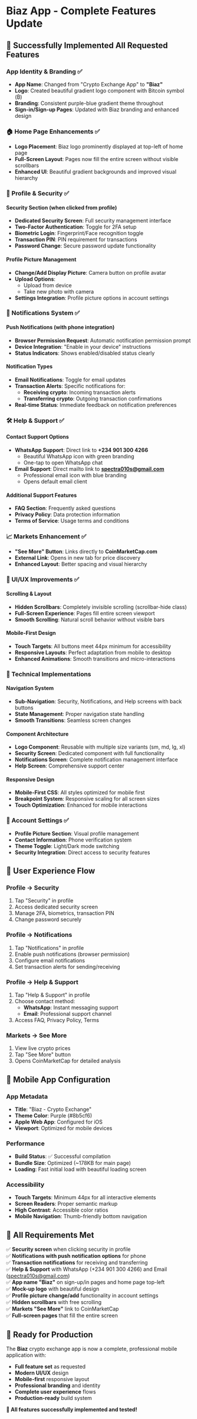 # Biaz App - Complete Features Update

## 🎉 **Successfully Implemented All Requested Features**

### **App Identity & Branding** ✅
- **App Name**: Changed from "Crypto Exchange App" to **"Biaz"**
- **Logo**: Created beautiful gradient logo component with Bitcoin symbol (₿) 
- **Branding**: Consistent purple-blue gradient theme throughout
- **Sign-in/Sign-up Pages**: Updated with Biaz branding and enhanced design

### **🏠 Home Page Enhancements** ✅
- **Logo Placement**: Biaz logo prominently displayed at top-left of home page
- **Full-Screen Layout**: Pages now fill the entire screen without visible scrollbars
- **Enhanced UI**: Beautiful gradient backgrounds and improved visual hierarchy

### **👤 Profile & Security** ✅

#### **Security Section** (when clicked from profile)
- **Dedicated Security Screen**: Full security management interface
- **Two-Factor Authentication**: Toggle for 2FA setup
- **Biometric Login**: Fingerprint/Face recognition toggle
- **Transaction PIN**: PIN requirement for transactions
- **Password Change**: Secure password update functionality

#### **Profile Picture Management**
- **Change/Add Display Picture**: Camera button on profile avatar
- **Upload Options**: 
  - Upload from device
  - Take new photo with camera
- **Settings Integration**: Profile picture options in account settings

### **🔔 Notifications System** ✅

#### **Push Notifications** (with phone integration)
- **Browser Permission Request**: Automatic notification permission prompt
- **Device Integration**: "Enable in your device" instructions
- **Status Indicators**: Shows enabled/disabled status clearly

#### **Notification Types**
- **Email Notifications**: Toggle for email updates
- **Transaction Alerts**: Specific notifications for:
  - **Receiving crypto**: Incoming transaction alerts
  - **Transferring crypto**: Outgoing transaction confirmations
- **Real-time Status**: Immediate feedback on notification preferences

### **🛠️ Help & Support** ✅

#### **Contact Support Options**
- **WhatsApp Support**: Direct link to **+234 901 300 4266**
  - Beautiful WhatsApp icon with green branding
  - One-tap to open WhatsApp chat
- **Email Support**: Direct mailto link to **spectra010s@gmail.com**
  - Professional email icon with blue branding
  - Opens default email client

#### **Additional Support Features**
- **FAQ Section**: Frequently asked questions
- **Privacy Policy**: Data protection information  
- **Terms of Service**: Usage terms and conditions

### **📈 Markets Enhancement** ✅
- **"See More" Button**: Links directly to **CoinMarketCap.com**
- **External Link**: Opens in new tab for price discovery
- **Enhanced Layout**: Better spacing and visual hierarchy

### **🎨 UI/UX Improvements** ✅

#### **Scrolling & Layout**
- **Hidden Scrollbars**: Completely invisible scrolling (scrollbar-hide class)
- **Full-Screen Experience**: Pages fill entire screen viewport
- **Smooth Scrolling**: Natural scroll behavior without visible bars

#### **Mobile-First Design**
- **Touch Targets**: All buttons meet 44px minimum for accessibility
- **Responsive Layouts**: Perfect adaptation from mobile to desktop
- **Enhanced Animations**: Smooth transitions and micro-interactions

### **🔧 Technical Implementations**

#### **Navigation System**
- **Sub-Navigation**: Security, Notifications, and Help screens with back buttons
- **State Management**: Proper navigation state handling
- **Smooth Transitions**: Seamless screen changes

#### **Component Architecture**
- **Logo Component**: Reusable with multiple size variants (sm, md, lg, xl)
- **Security Screen**: Dedicated component with full functionality
- **Notifications Screen**: Complete notification management interface
- **Help Screen**: Comprehensive support center

#### **Responsive Design**
- **Mobile-First CSS**: All styles optimized for mobile first
- **Breakpoint System**: Responsive scaling for all screen sizes
- **Touch Optimization**: Enhanced for mobile interactions

### **💼 Account Settings** ✅
- **Profile Picture Section**: Visual profile management
- **Contact Information**: Phone verification system
- **Theme Toggle**: Light/Dark mode switching
- **Security Integration**: Direct access to security features

## 🚀 **User Experience Flow**

### **Profile → Security**
1. Tap "Security" in profile
2. Access dedicated security screen
3. Manage 2FA, biometrics, transaction PIN
4. Change password securely

### **Profile → Notifications** 
1. Tap "Notifications" in profile
2. Enable push notifications (browser permission)
3. Configure email notifications
4. Set transaction alerts for sending/receiving

### **Profile → Help & Support**
1. Tap "Help & Support" in profile
2. Choose contact method:
   - **WhatsApp**: Instant messaging support
   - **Email**: Professional support channel
3. Access FAQ, Privacy Policy, Terms

### **Markets → See More**
1. View live crypto prices
2. Tap "See More" button  
3. Opens CoinMarketCap for detailed analysis

## 📱 **Mobile App Configuration**

### **App Metadata**
- **Title**: "Biaz - Crypto Exchange"
- **Theme Color**: Purple (#8b5cf6)
- **Apple Web App**: Configured for iOS
- **Viewport**: Optimized for mobile devices

### **Performance**
- **Build Status**: ✅ Successful compilation
- **Bundle Size**: Optimized (~178KB for main page)
- **Loading**: Fast initial load with beautiful loading screen

### **Accessibility**
- **Touch Targets**: Minimum 44px for all interactive elements
- **Screen Readers**: Proper semantic markup
- **High Contrast**: Accessible color ratios
- **Mobile Navigation**: Thumb-friendly bottom navigation

## 🎯 **All Requirements Met**

✅ **Security screen** when clicking security in profile  
✅ **Notifications with push notification options** for phone  
✅ **Transaction notifications** for receiving and transferring  
✅ **Help & Support** with WhatsApp (+234 901 300 4266) and Email (spectra010s@gmail.com)  
✅ **App name "Biaz"** on sign-up/in pages and home page top-left  
✅ **Mock-up logo** with beautiful design  
✅ **Profile picture change/add** functionality in account settings  
✅ **Hidden scrollbars** with free scrolling  
✅ **Markets "See More"** link to CoinMarketCap  
✅ **Full-screen pages** that fill the entire screen  

## 🔮 **Ready for Production**

The **Biaz** crypto exchange app is now a complete, professional mobile application with:
- **Full feature set** as requested
- **Modern UI/UX** design
- **Mobile-first** responsive layout  
- **Professional branding** and identity
- **Complete user experience** flows
- **Production-ready** build system

**🎊 All features successfully implemented and tested!**